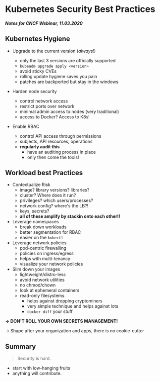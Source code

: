 # Kubernetes Security Best Practices
##### Notes for CNCF Webinar, 11.03.2020

## Kubernetes Hygiene

- Upgrade to the current version (*always*!)
  - only the last 3 versions are officially supported
  - `kubeadm upgrade apply <version>`
  - avoid sticky CVEs
  - rolling update hygiene saves you pain
  - patches are backported but stay in the windows

- Harden node security
  - control network access
  - restrict ports over network
  - minimal admin access to nodes (very traditional)
  - access to Docker? Access to K8s!

- Enable RBAC
  - control API access through permissions
  - subjects, API resources, operations
  - **regularly audit this**
    - have an auditing process in place
    - only then come the tools!

## Workload best Practices

- Contextualize Risk
  - image? library versions? libraries?
  - cluster? Where does it run?
  - privileges? which users/processes?
  - network config? where's the LB?!
  - keys, secrets?
  - **all of these amplify by stackin onto each other!!**
- Leverage namespaces
  - break down workloads
  - better segmentation for RBAC
  - easier on the `kubectl`
- Leverage network policies
  - pod-centric firewalling
  - policies on ingress/egress
  - helps with multi-tenancy
  - visualize your network policies
- Slim down your images
  - lightweight/distro-less
  - avoid network utilities
  - no chmod/chown
  - look at ephemeral containers
  - read-only filesystems
    - helps against dropping cryptominers
    - very simple technique and helps against lots
    - `docker diff` your stuff

**-> DON'T ROLL YOUR OWN SECRETS MANAGEMENT!**

-> Shape after your organization and apps, there is no cookie-cutter

## Summary

> Security is hard.

- start with low-hanging fruits
- anything will contribute.

